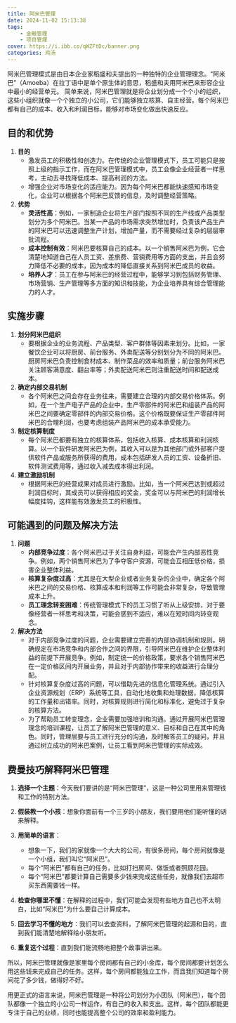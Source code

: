 ```yaml
---
title: 阿米巴管理
date: 2024-11-02 15:13:38
tags: 
    - 金融管理
    - 项目管理
cover: https://i.ibb.co/qWZFtDc/banner.png
categories: 鸡汤
---
```


阿米巴管理模式是由日本企业家稻盛和夫提出的一种独特的企业管理理念。“阿米巴”（Amoeba）在拉丁语中是单个原生体的意思，稻盛和夫用阿米巴来形容企业中最小的经营单元。
简单来说，阿米巴管理就是将企业划分成一个个小的组织，这些小组织就像一个个独立的小公司，它们能够独立核算、自主经营。每个阿米巴都有自己的成本、收入和利润目标，能够对市场变化做出快速反应。


## 目的和优势

1. **目的**
   - 激发员工的积极性和创造力。在传统的企业管理模式下，员工可能只是按照上级的指示工作，而在阿米巴管理模式中，员工会像企业经营者一样思考，主动去寻找降低成本、提高利润的方法。
   - 增强企业对市场变化的适应能力。因为每个阿米巴都能快速感知市场变化，企业可以根据各个阿米巴反馈的信息，及时调整经营策略。
2. **优势**
   - **灵活性高**：例如，一家制造企业将生产部门按照不同的生产线或产品类型划分为多个阿米巴。当某一产品的市场需求突然增加时，负责该产品生产的阿米巴可以迅速调整生产计划，增加产量，而不需要经过复杂的层层审批流程。
   - **成本控制有效**：阿米巴要核算自己的成本。以一个销售阿米巴为例，它会清楚地知道自己在人员工资、差旅费、营销费用等方面的支出，并且会努力降低不必要的成本，因为成本的降低直接关系到阿米巴成员的收益。
   - **培养人才**：员工在参与阿米巴的经营过程中，能够学习到包括财务管理、市场营销、生产管理等多方面的知识和技能，为企业培养具有综合管理能力的人才。

## 实施步骤

1. **划分阿米巴组织**
   - 要根据企业的业务流程、产品类型、客户群体等因素来划分。比如，一家餐饮企业可以将厨房、前台服务、外卖配送等分别划分为不同的阿米巴。厨房阿米巴负责控制食材成本、制作菜品的效率和质量；前台服务阿米巴关注顾客满意度、翻台率等；外卖配送阿米巴则注重配送时间和配送成本。
2. **确定内部交易机制**
   - 各个阿米巴之间会存在业务往来，需要建立合理的内部交易价格体系。例如，在一个生产电子产品的企业中，生产零部件的阿米巴和组装产品的阿米巴之间要确定零部件的内部交易价格。这个价格既要保证生产零部件阿米巴的合理利润，也要考虑组装产品阿米巴的成本承受能力。
3. **制定核算制度**
   - 每个阿米巴都要有独立的核算体系，包括收入核算、成本核算和利润核算。以一个软件研发阿米巴为例，其收入可以是为其他部门或外部客户提供软件产品或服务所获得的费用，成本包括研发人员的工资、设备折旧、软件测试费用等，通过收入减去成本得出利润。
4. **建立激励机制**
   - 根据阿米巴的经营成果对成员进行激励。比如，当一个阿米巴达到或超过利润目标时，其成员可以获得相应的奖金，奖金可以与阿米巴的利润增长幅度挂钩，这样能有效激发员工的积极性。

## 可能遇到的问题及解决方法

1. **问题**
   - **内部竞争过度**：各个阿米巴过于关注自身利益，可能会产生内部恶性竞争。例如，两个销售阿米巴为了争夺客户资源，可能会互相压低价格，损害企业整体利益。
   - **核算复杂度过高**：尤其是在大型企业或者业务复杂的企业中，确定各个阿米巴之间的交易价格、核算成本和利润等工作可能会非常复杂，导致管理成本上升。
   - **员工理念转变困难**：传统管理模式下的员工习惯了听从上级安排，对于要像经营者一样思考和决策，可能会感到不适应，难以在短时间内转变观念。
2. **解决方法**
   - 对于内部竞争过度的问题，企业需要建立完善的内部协调机制和规则。明确规定在市场竞争和内部合作之间的界限，引导阿米巴在维护企业整体利益的前提下开展竞争。例如，制定统一的价格政策，要求各个销售阿米巴在一定价格区间内开展业务，并且对于内部协作带来的收益进行合理分配。
   - 针对核算复杂度过高的问题，可以借助先进的信息化管理系统。通过引入企业资源规划（ERP）系统等工具，自动化地收集和处理数据，降低核算的工作量和出错率。同时，对核算规则进行简化和标准化，避免过于复杂的核算方法。
   - 为了帮助员工转变理念，企业需要加强培训和沟通。通过开展阿米巴管理理念的培训课程，让员工了解阿米巴管理的意义、目标和自己在其中的角色。同时，管理层要与员工进行充分的沟通，及时解答员工的疑问，并且通过树立成功的阿米巴案例，让员工看到阿米巴管理的实际成效。

## 费曼技巧解释阿米巴管理


1. **选择一个主题**：今天我们要讲的是“阿米巴管理”，这是一种公司里用来管理钱和工作的特别方法。

2. **假装教一个小孩**：想象你面前有一个三岁的小朋友，我们要用他们能听懂的话来解释。

3. **用简单的语言**：
   - 想象一下，我们的家就像一个大大的公司，有很多房间，每个房间就像是一个小组，我们叫它“阿米巴”。
   - 每个“阿米巴”都有自己的任务，比如打扫房间、做饭或者照顾花园。
   - 每个“阿米巴”都要计算自己需要多少钱来完成这些任务，就像我们去超市买东西需要钱一样。

4. **检查你哪里不懂**：在解释的过程中，我们可能会发现有些地方自己也不太明白，比如“阿米巴”为什么要自己计算成本。

5. **回去学习不懂的地方**：我们可以去查资料，了解阿米巴管理的起源和目的，直到我们能清楚地解释给小朋友听。

6. **重复这个过程**：直到我们能流畅地把整个故事讲出来。

所以，阿米巴管理就像是家里每个房间都有自己的小金库，每个房间都要计划怎么用这些钱来完成自己的任务。这样，每个房间都能独立工作，而且我们知道每个房间花了多少钱，做得好不好。

用更正式的语言来说，阿米巴管理是一种将公司划分为小团队（阿米巴），每个团队都像一个独立的小公司一样运作，有自己的收入和支出。这样，每个团队都能更专注于自己的业绩，同时也能提高整个公司的效率和盈利能力。

